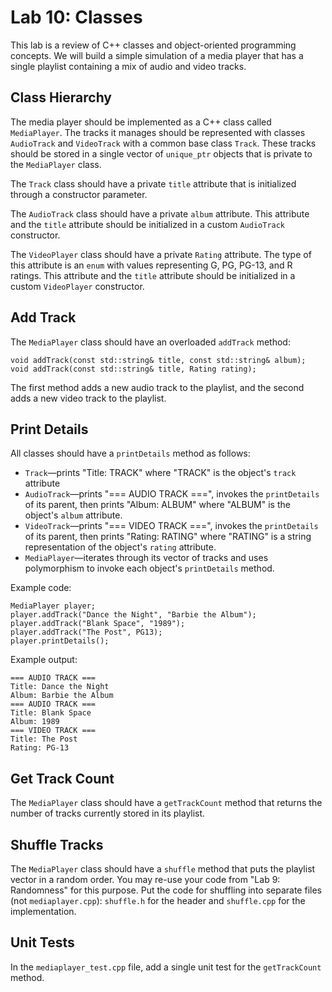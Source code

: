 # Lab 10: Classes

This lab is a review of C++ classes and object-oriented programming concepts. We will build a simple simulation of a media player that has a single playlist containing a mix of audio and video tracks.

## Class Hierarchy

The media player should be implemented as a C++ class called `MediaPlayer`. The tracks it manages should be represented with classes `AudioTrack` and `VideoTrack` with a common base class `Track`. These tracks should be stored in a single vector of `unique_ptr` objects that is private to the `MediaPlayer` class.

The `Track` class should have a private `title` attribute that is initialized through a constructor parameter.

The `AudioTrack` class should have a private `album` attribute. This attribute and the `title` attribute should be initialized in a custom `AudioTrack` constructor.

The `VideoPlayer` class should have a private `Rating` attribute. The type of this attribute is an `enum` with values representing G, PG, PG-13, and R ratings. This attribute and the `title` attribute should be initialized in a custom `VideoPlayer` constructor.

## Add Track

The `MediaPlayer` class should have an overloaded `addTrack` method:

	void addTrack(const std::string& title, const std::string& album);
	void addTrack(const std::string& title, Rating rating);

The first method adds a new audio track to the playlist, and the second adds a new video track to the playlist.

## Print Details

All classes should have a `printDetails` method as follows:

* `Track`—prints "Title: TRACK" where "TRACK" is the object's `track` attribute
* `AudioTrack`—prints "=== AUDIO TRACK ===", invokes the `printDetails` of its parent, then prints "Album: ALBUM" where "ALBUM" is the object's `album` attribute.
* `VideoTrack`—prints "=== VIDEO TRACK ===", invokes the `printDetails` of its parent, then prints "Rating: RATING" where "RATING" is a string representation of the object's `rating` attribute.
* `MediaPlayer`—iterates through its vector of tracks and uses polymorphism to invoke each object's `printDetails` method.

Example code:

	MediaPlayer player;
	player.addTrack("Dance the Night", "Barbie the Album");
	player.addTrack("Blank Space", "1989");
	player.addTrack("The Post", PG13);
	player.printDetails();

Example output:

	=== AUDIO TRACK ===
	Title: Dance the Night
	Album: Barbie the Album
	=== AUDIO TRACK ===
	Title: Blank Space
	Album: 1989
	=== VIDEO TRACK ===
	Title: The Post
	Rating: PG-13

## Get Track Count

The `MediaPlayer` class should have a `getTrackCount` method that returns the number of tracks currently stored in its playlist.

## Shuffle Tracks

The `MediaPlayer` class should have a `shuffle` method that puts the playlist vector in a random order. You may re-use your code from "Lab 9: Randomness" for this purpose. Put the code for shuffling into separate files (not `mediaplayer.cpp`): `shuffle.h` for the header and `shuffle.cpp` for the implementation.

## Unit Tests

In the `mediaplayer_test.cpp` file, add a single unit test for the `getTrackCount` method.
